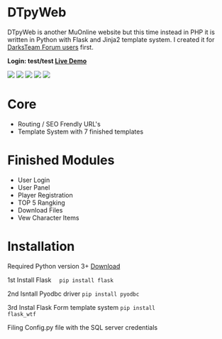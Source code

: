 # DTpyWeb

DTpyWeb is another MuOnline website but this time instead in PHP it is written in Python with Flask and Jinja2 template system. I created it for <a href='https://darksteam.net/threads/dtpyweb.24394/'>DarksTeam Forum users</a> first.

<b>Login: test/test <a href="http://5.9.94.164:50442/userinfo-Blafiora">Live Demo </a></b>

<img src='https://i.ibb.co/swtpDFR/Untsitled.png'>
<img src='https://i.gyazo.com/836920be375c76df92478a5f424e1819.jpg'>
<img src='https://i.ibb.co/kDNks5V/page2.png'>
<img src='https://i.gyazo.com/be0f4fd7219190ab63024439efb4695a.jpg'>
<img src='https://i.gyazo.com/c8b33afe295041af6d51b36cb7ded680.jpg'>

# Core
 - Routing / SEO Frendly URL's
 - Template System with 7 finished templates
 
 # Finished Modules
 - User Login
 - User Panel
 - Player Registration
 - TOP 5 Rangking
 - Download Files
 - Vew Character Items
 
 # Installation
Required Python version 3+ <a href='https://www.python.org/downloads/'>Download</a>
<p>1st Install Flask 
  <code>  pip install flask</code></p>
<p>2nd Isntall Pyodbc driver
<code>pip install pyodbc</code></p>

3rd Instal Flask Form template system
<code>pip install flask_wtf</code>

Filing Config.py file with the SQL server credentials
 

 
